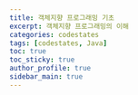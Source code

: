 ```yaml
---
title: 객체지향 프로그래밍 기초
excerpt: 객체지향 프로그래밍의 이해
categories: codestates
tags: [codestates, Java]
toc: true
toc_sticky: true
author_profile: true
sidebar_main: true
---
```

